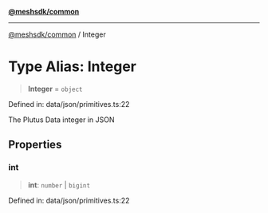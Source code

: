 [**@meshsdk/common**](../README.md)

***

[@meshsdk/common](../globals.md) / Integer

# Type Alias: Integer

> **Integer** = `object`

Defined in: data/json/primitives.ts:22

The Plutus Data integer in JSON

## Properties

### int

> **int**: `number` \| `bigint`

Defined in: data/json/primitives.ts:22
